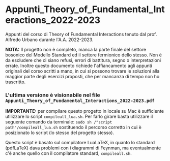 # Appunti_Theory_of_Fundamental_Interactions_2022-2023
Appunti del corso di Theory of Fundamental Interactions tenuto dal prof. Alfredo Urbano durante l'A.A. 2022-2023. 

**NOTA:** Il progetto non è completo, manca la parte finale del settore bosonico del Modello Standard ed il settore fermionico dello stesso. Non è da escludere che ci siano refusi, errori di battitura, segno o interpretazioni errate.
Inoltre questo documento richiede l'affiancamento agli appunti originali del corso scritti a mano, in cui si possono trovare le soluzioni alla maggior parte degli esercizi proposti, che per mancanza di tempo non ho trascritto.

### L'ultima versione è visionabile nel file `Appunti_Theory_of_Fundamental_Interactions_2022-2023.pdf`

**IMPORTANTE:** per compilare questo progetto in locale su Mac è sufficiente utilizzare lo script `compileall_lua.sh`. 
Per farlo girare basta utilizzare il seguente comando da terminale: `sudo sh /"script path"/compileall_lua.sh` sostituendo il percorso corretto in cui è posizionato lo script (lo stesso del progetto stesso). 

Questo script è basato sul compilatore LuaLaTeX, in quanto lo standard (pdfLaTeX) dava problemi con i diagrammi di Feynman, ma eventualmente c'è anche quello con il compilatore standard, `compileall.sh`.
